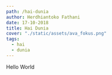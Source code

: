 ```yaml
---
path: /hai-dunia
author: Herdhiantoko Fathani
date: 17-10-2018
title: Hai Dunia
cover: "./static/assets/ava_fokus.png"
tags:
  - hai
  - dunia
---
```

Hello World
